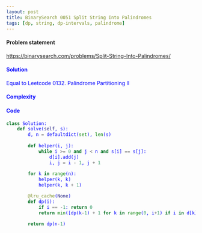 ```yaml
---
layout: post
title: BinarySearch 0051 Split String Into Palindromes
tags: [dp, string, dp-intervals, palindrome]
---
```


#### Problem statement

<a href="https://binarysearch.com/problems/Split-String-Into-Palindromes/"> <font color = blue>https://binarysearch.com/problems/Split-String-Into-Palindromes/

#### Solution
Equal to Leetcode 0132. Palindrome Partitioning II

#### Complexity

#### Code
```python
class Solution:
    def solve(self, s):
        d, n = defaultdict(set), len(s)
        
        def helper(i, j):
            while i >= 0 and j < n and s[i] == s[j]:
                d[i].add(j)
                i, j = i - 1, j + 1
        
        for k in range(n):
            helper(k, k)
            helper(k, k + 1)

        @lru_cache(None)
        def dp(i):
            if i == -1: return 0
            return min([dp(k-1) + 1 for k in range(0, i+1) if i in d[k]])
        
        return dp(n-1)
```
